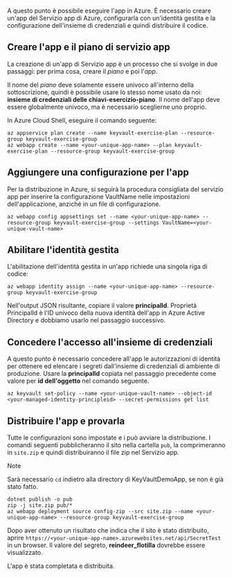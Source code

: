 A questo punto è possibile eseguire l'app in Azure. È necessario creare un'app del Servizio app di Azure, configurarla con un'identità gestita e la configurazione dell'insieme di credenziali e quindi distribuire il codice.

## <a name="create-the-app-service-plan-and-app"></a>Creare l'app e il piano di servizio app

La creazione di un'app di Servizio app è un processo che si svolge in due passaggi: per prima cosa, creare il *piano* e poi l'*app*.

Il nome del *piano* deve solamente essere univoco all'interno della sottoscrizione, quindi è possibile usare lo stesso nome usato da noi: **insieme di credenziali delle chiavi-esercizio-piano**. Il nome dell'app deve essere globalmente univoco, ma è necessario sceglierne uno proprio.

In Azure Cloud Shell, eseguire il comando seguente:

```azurecli
az appservice plan create --name keyvault-exercise-plan --resource-group keyvault-exercise-group
az webapp create --name <your-unique-app-name> --plan keyvault-exercise-plan --resource-group keyvault-exercise-group
```

## <a name="add-configuration-to-the-app"></a>Aggiungere una configurazione per l'app

Per la distribuzione in Azure, si seguirà la procedura consigliata del servizio app per inserire la configurazione VaultName nelle impostazioni dell'applicazione, anziché in un file di configurazione.

```azurecli
az webapp config appsettings set --name <your-unique-app-name> --resource-group keyvault-exercise-group --settings VaultName=<your-unique-vault-name>
```

## <a name="enable-managed-identity"></a>Abilitare l'identità gestita

L'abilitazione dell'identità gestita in un'app richiede una singola riga di codice:

```azurecli
az webapp identity assign --name <your-unique-app-name> --resource-group keyvault-exercise-group
```

Nell'output JSON risultante, copiare il valore **principalId**. Proprietà PrincipalId è l'ID univoco della nuova identità dell'app in Azure Active Directory e dobbiamo usarlo nel passaggio successivo.

## <a name="grant-access-to-the-vault"></a>Concedere l'accesso all'insieme di credenziali

A questo punto è necessario concedere all'app le autorizzazioni di identità per ottenere ed elencare i segreti dall'insieme di credenziali di ambiente di produzione. Usare la **principalId** copiata nel passaggio precedente come valore per **id dell'oggetto** nel comando seguente.

```azurecli
az keyvault set-policy --name <your-unique-vault-name> --object-id <your-managed-identity-principleid> --secret-permissions get list
```

## <a name="deploy-the-app-and-try-it-out"></a>Distribuire l'app e provarla

Tutte le configurazioni sono impostate e i può avviare la distribuzione. I comandi seguenti pubblicheranno il sito nella cartella `pub`, la comprimeranno in `site.zip` e quindi distribuiranno il file zip nel Servizio app.

> [!NOTE]
> Sarà necessario `cd` indietro alla directory di KeyVaultDemoApp, se non è già stato fatto.

```azurecli
dotnet publish -o pub
zip -j site.zip pub/*
az webapp deployment source config-zip --src site.zip --name <your-unique-app-name> --resource-group keyvault-exercise-group
```

Dopo aver ottenuto un risultato che indica che il sito è stato distribuito, aprire `https://<your-unique-app-name>.azurewebsites.net/api/SecretTest` in un browser. Il valore del segreto, **reindeer_flotilla** dovrebbe essere visualizzato.

L'app è stata completata e distribuita.